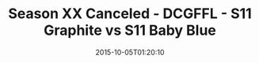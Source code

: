 ---
title: Season XX Canceled - DCGFFL - S11 Graphite vs S11 Baby Blue
teams-score:
- team: _teams/s11-graphite.md
  score: 25
- team: _teams/s11-baby-blue.md
  score: 12
mvp: Mark Hofberg (Graphite), Josh Richards (Baby Blue)
game-ball: ''
sportsperson: ''
season: 11
week: 4
date: '2015-10-05T01:20:10'
pageid: season-xi-week-4-926-vs-931
---